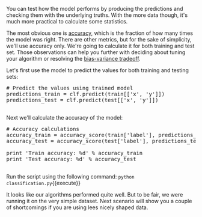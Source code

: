 You can test how the model performs by producing the predictions and checking them with the underlying truths. With the more data though, it's much more practical to calculate some statistics.

The most obvious one is [accuracy](https://en.wikipedia.org/wiki/Accuracy_and_precision), which is the fraction of how many times the model was right. There are other metrics, but for the sake of simplicity, we'll use accuracy only. We're going to calculate it for both training and test set. Those observations can help you further with deciding about tuning your algorithm or resolving the [bias-variance tradeoff](https://en.wikipedia.org/wiki/Bias%E2%80%93variance_tradeoff).

Let's first use the model to predict the values for both training and testing sets:

<pre class="file" data-filename="classification.py" data-target="append">
# Predict the values using trained model
predictions_train = clf.predict(train[['x', 'y']])
predictions_test = clf.predict(test[['x', 'y']])

</pre>

Next we'll calculate the accuracy of the model:
<pre class="file" data-filename="classification.py" data-target="append">
# Accuracy calculations
accuracy_train = accuracy_score(train['label'], predictions_train)
accuracy_test = accuracy_score(test['label'], predictions_test)

print 'Train accuracy: %d' % accuracy_train
print 'Test accuracy: %d' % accuracy_test

</pre>

Run the script using the following command:
`python classification.py`{{execute}}

It looks like our algorithms performed quite well. But to be fair, we were running it on the very simple dataset. Next scenario will show you a couple of shortcomings if you are using lees nicely shaped data.
